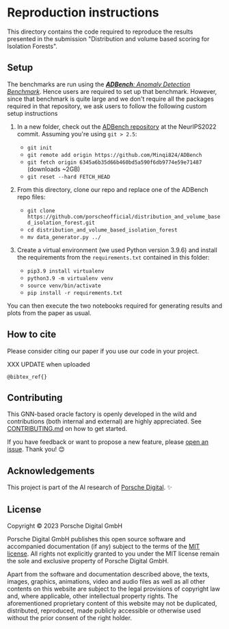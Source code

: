 # Reproduction instructions

This directory contains the code required to reproduce the results presented in the submission "Distribution and volume based scoring for Isolation Forests".

## Setup

The benchmarks are run using the [_**ADBench**: Anomaly Detection Benchmark_](https://arxiv.org/abs/2206.09426). Hence users are required to set up that benchmark. However, since that benchmark is quite large and we don't require all the packages required in that repository, we ask users to follow the following custom setup instructions

1. In a new folder, check out the [ADBench repository](https://github.com/Minqi824/ADBench) at the NeurIPS2022 commit. Assuming you're using `git > 2.5`:
    - `git init`
    - `git remote add origin https://github.com/Minqi824/ADBench`
    - `git fetch origin 6345a6b35d66b460bd5a590f6db9774e59e71487` (downloads ~2GB)
    - `git reset --hard FETCH_HEAD`

3. From this directory, clone our repo and replace one of the ADBench repo files:
    - `git clone https://github.com/porscheofficial/distribution_and_volume_based_isolation_forest.git`
    - `cd distribution_and_volume_based_isolation_forest`
    - `mv data_generator.py ../`

5. Create a virtual environment (we used Python version 3.9.6) and install the requirements from the `requirements.txt` contained in this folder:
    - `pip3.9 install virtualenv`
    - `python3.9 -m virtualenv venv`
    - `source venv/bin/activate`
    - `pip install -r requirements.txt`
  
You can then execute the two notebooks required for generating results and plots from the paper as usual.

## How to cite

Please consider citing our paper if you use our code in your project.

XXX UPDATE when uploaded

```
@bibtex_ref{}
```

## Contributing

This GNN-based oracle factory is openly developed in the wild and contributions (both internal and external) are highly appreciated.
See [CONTRIBUTING.md](./CONTRIBUTING.md) on how to get started.

If you have feedback or want to propose a new feature, please [open an issue](https://github.com/porscheofficial/porscheofficial.github.io/issues).
Thank you! 😊

## Acknowledgements

This project is part of the AI research of [Porsche Digital](https://www.porsche.digital/). ✨


## License

Copyright © 2023 Porsche Digital GmbH

Porsche Digital GmbH publishes this open source software and accompanied documentation (if any) subject to the terms of the [MIT license](./LICENSE.md). All rights not explicitly granted to you under the MIT license remain the sole and exclusive property of Porsche Digital GmbH.

Apart from the software and documentation described above, the texts, images, graphics, animations, video and audio files as well as all other contents on this website are subject to the legal provisions of copyright law and, where applicable, other intellectual property rights. The aforementioned proprietary content of this website may not be duplicated, distributed, reproduced, made publicly accessible or otherwise used without the prior consent of the right holder.
